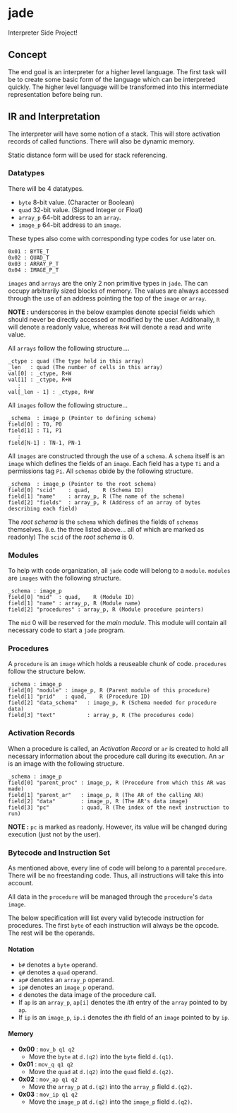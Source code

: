 # jade

Interpreter Side Project!

## Concept
The end goal is an interpreter for a higher 
level language. The first task will be to 
create some basic form of the language which 
can be interpreted quickly.
The higher level language will be transformed into 
this intermediate representation before being run.

## IR and Interpretation
The interpreter will have some notion of a stack. 
This will store activation records of called functions.
There will also be dynamic memory.

Static distance form will be used for stack 
referencing. 

### Datatypes
There will be 4 datatypes.
* `byte` 8-bit value.  (Character or Boolean)
* `quad` 32-bit value. (Signed Integer or Float)
* `array_p` 64-bit address to an `array`.
* `image_p` 64-bit address to an `image`.

These types also come with corresponding type codes for use later on. 
```
0x01 : BYTE_T
0x02 : QUAD_T
0x03 : ARRAY_P_T
0x04 : IMAGE_P_T
```
`images` and `arrays` are the only 2 non primitive types in `jade`.
The can occupy arbitrarily sized blocks of memory.
The values are always accessed through the use of an address pointing 
the top of the `image` or `array`.

__NOTE :__ underscores in the below examples denote special fields which should
never be directly accessed or modified by the user. Additonally, `R` will denote a readonly value, whereas `R+W` will denote a read and write value.

All `arrays` follow the following structure....
```
_ctype : quad (The type held in this array)
_len   : quad (The number of cells in this array)
val[0] : _ctype, R+W
val[1] : _ctype, R+W
   :
val[_len - 1] : _ctype, R+W
```

All `images` follow the following structure...
```
_schema  : image_p (Pointer to defining schema)
field[0] : T0, P0
field[1] : T1, P1
   :
field[N-1] : TN-1, PN-1
```
All `images` are constructed through the use of a `schema`. 
A `schema` itself is an `image` which defines the fields of an `image`.
Each field has a type `Ti` and a permissions tag `Pi`. All `schemas` obide by the following structure.
```
_schema  : image_p (Pointer to the root schema)
field[0] "scid"    : quad,    R (Schema ID)
field[1] "name"    : array_p, R (The name of the schema)
field[2] "fields"  : array_p, R (Address of an array of bytes describing each field)
```
The *root schema* is the `schema` which defines the fields of `schemas` themselves. (i.e. the three listed above... all of which are marked as readonly) 
The `scid` of the *root schema* is 0.

### Modules

To help with code organization, all `jade` code will belong to a `module`.
`modules` are `images` with the following structure.

```
_schema : image_p
field[0] "mid"  : quad,    R (Module ID)
field[1] "name" : array_p, R (Module name)
field[2] "procedures" : array_p, R (Module procedure pointers)
```

The `mid` 0 will be reserved for the *main module*. 
This module will contain all necessary code to start a `jade` program.

### Procedures
A `procedure` is an `image` which holds a reuseable chunk of code.
`procedures` follow the structure below.

```
_schema : image_p
field[0] "module" : image_p, R (Parent module of this procedure)
field[1] "prid"   : quad,    R (Procedure ID)
field[2] "data_schema"   : image_p, R (Schema needed for procedure data)
field[3] "text"          : array_p, R (The procedures code)
```

### Activation Records

When a procedure is called, an *Activation Record* or `ar` is created to hold all necessary information about the procedure call during its execution. An `ar` is an image with the following structure.

```
_schema : image_p
field[0] "parent_proc" : image_p, R (Procedure from which this AR was made)
field[1] "parent_ar"   : image_p, R (The AR of the calling AR)
field[2] "data"        : image_p, R (The AR's data image)
field[3] "pc"          : quad, R (The index of the next instruction to run)
```

__NOTE :__ `pc` is marked as readonly. However, its value will be changed during 
execution (just not by the user).

### Bytecode and Instruction Set

As mentioned above, every line of code will belong to a parental
`procedure`. There will be no freestanding code.
Thus, all instructions will take this into account.

All data in the `procedure` will be managed through the `procedure`'s 
`data image`.

The below specification will list every valid bytecode instruction
for procedures. The first `byte` of each instruction will always be the opcode.
The rest will be the operands.  

#### Notation
* `b#` denotes a `byte` operand.
* `q#` denotes a `quad` operand.
* `ap#` denotes an `array_p` operand.
* `ip#` denotes an `image_p` operand.
* `d` denotes the data image of the procedure call.
* If `ap` is an `array_p`, `ap[i]` denotes the *ith* entry of the `array` pointed to by `ap`.
* If `ip` is an `image_p`, `ip.i` denotes the *ith* field of an `image` pointed to by `ip`.

#### Memory 
* __0x00__ : `mov_b q1 q2` 
  * Move the `byte` at `d.(q2)` into the `byte` field `d.(q1)`.
* __0x01__ : `mov_q q1 q2`
  * Move the `quad` at `d.(q2)` into the `quad` field `d.(q2)`.
* __0x02__ : `mov_ap q1 q2`
  * Move the `array_p` at `d.(q2)` into the `array_p` field `d.(q2)`.
* __0x03__ : `mov_ip q1 q2`
  * Move the `image_p` at `d.(q2)` into the `image_p` field `d.(q2)`.



<!-- 

These instructions correspond to the manipulation of data and the usage of pointers. 
(i.e. `image_p` and `array_p`)
```
# Moving data
d.i <- d.j;    # d.j is stored at d.i.

# Loading immediates
d.i <- 0x0000; 

# Reading from pointers
d.i <- d.j.k;  # If d.j is an image_p, get its kth field, store in d.i.
d.i <- d.j[k]; # If d.j is an array_p, get its kth element, store in d.i.

# Storing to pointers
d.j.k <- d.i;  # If d.j is an image_p, store d.i in its kth field.
d.j[k] <- d.i; # If d.j is an array_p, store d.i in its kth place.
```
 -->

